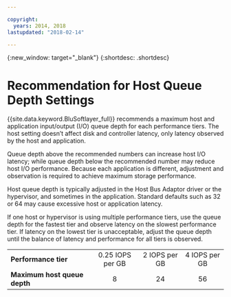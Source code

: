 ```yaml
---

copyright:
  years: 2014, 2018
lastupdated: "2018-02-14"

---
```

{:new_window: target="_blank"}
{:shortdesc: .shortdesc}

# Recommendation for Host Queue Depth Settings

{{site.data.keyword.BluSoftlayer_full}} recommends a maximum host and application input/output (I/O) queue depth for each performance tiers. The host setting doesn’t affect disk and controller latency, only latency observed by the host and application.

Queue depth above the recommended numbers can increase host I/O latency; while queue depth below the recommended number may reduce host I/O performance. Because each application is different, adjustment and observation is required to achieve maximum storage performance.

Host queue depth is typically adjusted in the Host Bus Adaptor driver or the hypervisor, and sometimes in the application. Standard defaults such as 32 or 64 may cause excessive host or application latency.

If one host or hypervisor is using multiple performance tiers, use the queue depth for the fastest tier and observe latency on the slowest performance tier. If latency on the lowest tier is unacceptable, adjust the queue depth until the balance of latency and performance for all tiers is observed.

<table align="center">
	<tbody>
		<tr>
			<td><strong>Performance tier</strong></td>
			<td style="text-align: center; vertical-align: middle;">0.25 IOPS per GB</td>
			<td style="text-align: center; vertical-align: middle;">2 IOPS per GB</td>
			<td style="text-align: center; vertical-align: middle;">4 IOPS per GB</td>
		</tr>
		<tr>
			<td><strong>Maximum host queue depth</strong></td>
			<td style="text-align: center; vertical-align: middle;">8</td>
			<td style="text-align: center; vertical-align: middle;">24</td>
			<td style="text-align: center; vertical-align: middle;">56</td>
		</tr>
	</tbody>
</table>
